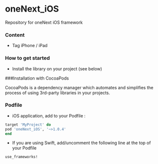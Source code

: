 # oneNext_iOS
Repository for oneNext iOS framework

### Content
* Tag iPhone / iPad

### How to get started
- Install the library on your project (see below)

###Installation with CocoaPods

CocoaPods is a dependency manager which automates and simplifies the process of using 3rd-party libraries in your projects.

### Podfile

- iOS application, add to your Podfile : 

```ruby
target 'MyProject' do
pod 'oneNext_iOS', '~>1.0.4'
end
```

- If you are using Swift, add/uncomment the following line at the top of your Podfile

```ruby
use_frameworks!
```
 
